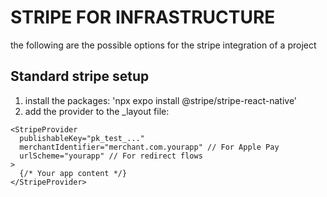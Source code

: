 # STRIPE FOR INFRASTRUCTURE
the following are the possible options for the stripe integration of a project



## Standard stripe setup

1. install the packages: 'npx expo install @stripe/stripe-react-native'
2. add the provider to the _layout file: 
```tsx
<StripeProvider
  publishableKey="pk_test_..."
  merchantIdentifier="merchant.com.yourapp" // For Apple Pay
  urlScheme="yourapp" // For redirect flows
>
  {/* Your app content */}
</StripeProvider>
```

